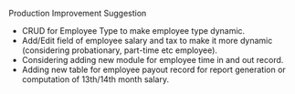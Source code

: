 Production Improvement Suggestion
- CRUD for Employee Type to make employee type dynamic.
- Add/Edit field of employee salary and tax to make it more dynamic (considering probationary, part-time etc employee).
- Considering adding new module for employee time in and out record.
- Adding new table for employee payout record for report generation or computation of 13th/14th month salary.